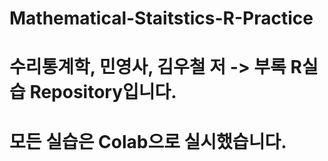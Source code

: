# Mathematical-Staitstics-R-Practice

# 수리통계학, 민영사, 김우철 저 -> 부록 R실습 Repository입니다.
# 모든 실습은 Colab으로 실시했습니다.
